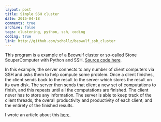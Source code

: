 ```yaml
---
layout: post
title: Simple SSH cluster
date: 2015-04-18
comments: true
archive: false
tags: clustering, python, ssh, coding
coding: true
link: http://github.com/schollz/beowulf_ssh_cluster
---
```


This program is a example of a Beowulf cluster or so-called Stone SouperComputer with Python and SSH. [Source code here](https://github.com/schollz/beowulf_ssh_cluster).

In this example, the server connects to any number of client computers via SSH and asks them to help compute some problem. Once a client finishes, the client sends back to the result to the server which stores the result on its own disk. The server then sends that client a new set of computations to finish, and this repeats until all the computations are finished. The client never has to store any information. The server is able to keep track of the client threads, the overall productivity and productivity of each client, and the entirety of the finished results.

I wrote an article about this [here](http://rpiai.com/2015/04/18/python-beowulf-cluster-find-a-use-for-those-computers-that-are-10-years-old).
